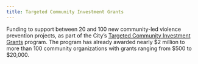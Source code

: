```yaml
---
title: Targeted Community Investment Grants
---
```

Funding to support between 20 and 100 new community-led violence prevention projects, as part of the City’s [Targeted Community Investment Grants](https://www.phila.gov/2021-05-26-city-launches-new-round-of-violence-prevention-grants-for-community-based-organizations-2/) program. The program has already awarded nearly $2 million to more than 100 community organizations with grants ranging from $500 to $20,000.